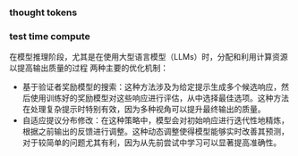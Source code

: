 ### thought tokens

### test time compute
在模型推理阶段，尤其是在使用大型语言模型（LLMs）时，分配和利用计算资源以提高输出质量的过程
两种主要的优化机制：
- 基于验证者奖励模型的搜索：这种方法涉及为给定提示生成多个候选响应，然后使用训练好的奖励模型对这些响应进行评估，从中选择最佳选项。这种方法在处理复杂提示时特别有效，因为多种视角可以提升最终输出的质量。
- 自适应提议分布修改：在这种策略中，模型会对初始响应进行迭代性地精炼，根据之前输出的反馈进行调整。这种动态调整使得模型能够实时改善其预测，对于较简单的问题尤其有利，因为从先前尝试中学习可以显著提高准确性。
